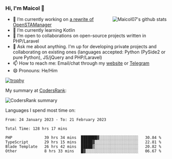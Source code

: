 ### Hi, I'm Maicol 👋
<img align="right" src="https://github-readme-stats.vercel.app/api?username=maicol07&count_private=true&count_private=true&show_icons=true" alt="Maicol07's github stats">

- 🔭 I’m currently working on [a rewrite of OpenSTAManager](https://github.com/Dasc3er/openstamanager/tree/rewrite)
- 🌱 I’m currently learning Kotlin
- 👯 I’m open to collaborations on open-source projects written in PHP/Laravel
- 💬 Ask me about anything. I'm up for developing private projects and collaborating on existing ones (languages accepted: Python (PySide2 or pure Python), JS/jQuery and PHP/Laravel)
- 📫 How to reach me: Email/chat through my [website](https://maicol07.it) or [Telegram](https://telegram.me/maicol07)
- 😄 Pronouns: He/Him

[![trophy](https://github-profile-trophy.vercel.app/?username=maicol07)](https://github.com/ryo-ma/github-profile-trophy)

My summary at [CodersRank](https://codersrank.io):

![CodersRank summary](https://cr-ss-service.azurewebsites.net/api/ScreenShot?widget=summary&username=maicol07&badges=3&show-avatar=true&style=--header-bg-color:%23000;--border-radius:16px)

Languages I spend most time on:
<!--START_SECTION:waka-->

```text
From: 24 January 2023 - To: 21 February 2023

Total Time: 128 hrs 17 mins

PHP              39 hrs 34 mins  ███████▓░░░░░░░░░░░░░░░░░   30.84 %
TypeScript       29 hrs 15 mins  █████▓░░░░░░░░░░░░░░░░░░░   22.81 %
Blade Template   26 hrs 42 mins  █████▒░░░░░░░░░░░░░░░░░░░   20.82 %
Other            8 hrs 33 mins   █▓░░░░░░░░░░░░░░░░░░░░░░░   06.67 %
```

<!--END_SECTION:waka-->

